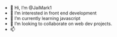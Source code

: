 - 👋 Hi, I’m @JaiMark1
- 👀 I’m interested in front end development
- 🌱 I’m currently learning javascript
- 💞️ I’m looking to collaborate on web dev projects.
- 📫 

<!---
JaiMark1/JaiMark1 is a ✨ special ✨ repository because its `README.md` (this file) appears on your GitHub profile.
You can click the Preview link to take a look at your changes.
--->
